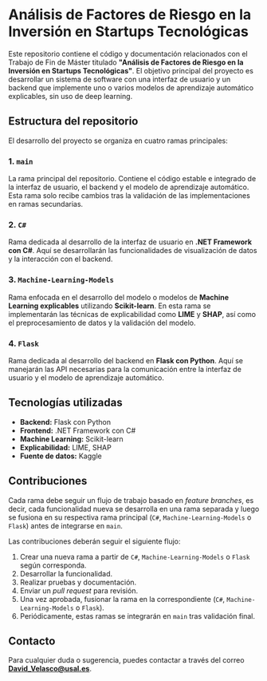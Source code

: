 # Análisis de Factores de Riesgo en la Inversión en Startups Tecnológicas

Este repositorio contiene el código y documentación relacionados con el Trabajo de Fin de Máster titulado **"Análisis de Factores de Riesgo en la Inversión en Startups Tecnológicas"**. El objetivo principal del proyecto es desarrollar un sistema de software con una interfaz de usuario y un backend que implemente uno o varios modelos de aprendizaje automático explicables, sin uso de deep learning. 

## Estructura del repositorio

El desarrollo del proyecto se organiza en cuatro ramas principales:

### 1. `main`
La rama principal del repositorio. Contiene el código estable e integrado de la interfaz de usuario, el backend y el modelo de aprendizaje automático. Esta rama solo recibe cambios tras la validación de las implementaciones en ramas secundarias.

### 2. `C#`
Rama dedicada al desarrollo de la interfaz de usuario en **.NET Framework con C#**. Aquí se desarrollarán las funcionalidades de visualización de datos y la interacción con el backend.

### 3. `Machine-Learning-Models`
Rama enfocada en el desarrollo del modelo o modelos de **Machine Learning explicables** utilizando **Scikit-learn**. En esta rama se implementarán las técnicas de explicabilidad como **LIME** y **SHAP**, así como el preprocesamiento de datos y la validación del modelo.

### 4. `Flask`
Rama dedicada al desarrollo del backend en **Flask con Python**. Aquí se manejarán las API necesarias para la comunicación entre la interfaz de usuario y el modelo de aprendizaje automático.

## Tecnologías utilizadas

- **Backend:** Flask con Python
- **Frontend:** .NET Framework con C#
- **Machine Learning:** Scikit-learn
- **Explicabilidad:** LIME, SHAP
- **Fuente de datos:** Kaggle

## Contribuciones

Cada rama debe seguir un flujo de trabajo basado en *feature branches*, es decir, cada funcionalidad nueva se desarrolla en una rama separada y luego se fusiona en su respectiva rama principal (`C#`, `Machine-Learning-Models` o `Flask`) antes de integrarse en `main`.

Las contribuciones deberán seguir el siguiente flujo:
1. Crear una nueva rama a partir de `C#`, `Machine-Learning-Models` o `Flask` según corresponda.
2. Desarrollar la funcionalidad.
3. Realizar pruebas y documentación.
4. Enviar un *pull request* para revisión.
5. Una vez aprobada, fusionar la rama en la correspondiente (`C#`, `Machine-Learning-Models` o `Flask`).
6. Periódicamente, estas ramas se integrarán en `main` tras validación final.

## Contacto
Para cualquier duda o sugerencia, puedes contactar a través del correo **David_Velasco@usal.es**.

